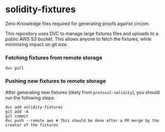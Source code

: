 # solidity-fixtures
Zero-Knowledge files required for generating proofs against circom.

This repository uses DVC to manage large fixtures files and uploads to a public AWS S3 bucket. This allows anyone to fetch the fixtures, while minimizing impact on git size.

### Fetching fixtures from remote storage

`dvc pull`

### Pushing new fixtures to remote storage

After generating new fixtures (likely from `protocol-solidity`), you should run the following steps:

```
dvc add solidity-fixtures
git add -A
git commit
dvc push --remote aws # This should be done after a PR merge by the creator of the fixtures
```
